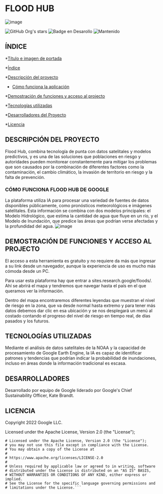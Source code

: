 # FLOOD HUB
![image](https://github.com/user-attachments/assets/09a07c1e-5824-47d2-b9f5-91e20fc7f4dd)

![GitHub Org's stars](https://img.shields.io/github/stars/camilafernanda?style=social)
![Badge en Desarollo](https://img.shields.io/badge/STATUS-EN%20DESAROLLO-green)
![Mantenido](https://img.shields.io/badge/MAINTAINED%3F-YES-green.svg)


## ÍNDICE

*[Título e imagen de portada](#FLOOD-HUB)

*[Índice](##ÍNDICE)

*[Descripción del proyecto](#DESCRIPCIÓN-DEL-PROYECTO)

* [Cómo funciona la aplicación](#CÓMO-FUNCIONA-FLOOD-HUB-DE-GOOGLE)

*[Demostración de funciones y acceso al projecto](#demostración-de-funciones-y-acceso-al-projecto)

*[Tecnologías utilizadas](#TECNOLOGÍAS-UTILIZADAS)

*[Desarrolladores del Proyecto](#DESARROLLADORES)

*[Licencia](#LICENCIA)


## DESCRIPCIÓN DEL PROYECTO

Flood Hub, combina tecnología de punta con datos satelitales y modelos predictivos, y es una de las soluciones que poblaciones en riesgo y 
autoridades pueden monitorear constantemente para mitigar los problemas que son causados por la combinación de diferentes factores como la
contaminación, el cambio climático, la invasión de territorio en riesgo y la falta de prevención.

### CÓMO FUNCIONA FLOOD HUB DE GOOGLE

La plataforma utiliza IA para procesar una variedad de fuentes de datos disponibles públicamente, como pronósticos meteorológicos e imágenes
satelitales. Esta información se combina con dos modelos principales: el Modelo Hidrológico, que estima la cantidad de agua que fluye en un
río, y el Modelo de Inundación, que predice las áreas que podrían verse afectadas y la profundidad del agua.
![image](https://github.com/user-attachments/assets/578d3973-2072-4f13-b1e1-d7e6d4aa7c2d)


## DEMOSTRACIÓN DE FUNCIONES Y ACCESO AL PROJECTO

El acceso a esta herramienta es gratuito y no requiere da más que ingresar a su link desde un navegador, aunque la experiencia de uso es mucho
más cómoda desde un PC.

Para usar esta plataforma hay que entrar a sites.research.google/floods/. Ahí se abrirá el mapa y tendremos que navegar hasta el país en el que
queramos ver la información.

Dentro del mapa encontraremos diferentes leyendas que muestran el nivel de riesgo en la zona, que va desde normal hasta extremo y para tener más
datos debemos dar clic en esa ubicación y se nos desplegará un menú al costado contando el progreso del nivel de riesgo en tiempo real, de días
pasados y los futuros.

## TECNOLOGÍAS UTILIZADAS

Mediante el análisis de datos satelitales de la NOAA y la capacidad de procesamiento de Google Earth Engine, la IA es capaz de identificar
patrones y tendencias que podrían indicar la probabilidad de inundaciones, incluso en áreas donde la información tradicional es escasa.

## DESARROLLADORES

Desarrollado por equipo de Google liderado por Google's Chief Sustainability Officer, Kate Brandt.

## LICENCIA

Copyright 2022 Google LLC.

Licensed under the Apache License, Version 2.0 (the "License");


```#@title Default title text
# Licensed under the Apache License, Version 2.0 (the "License");
# you may not use this file except in compliance with the License.
# You may obtain a copy of the License at
#
# https://www.apache.org/licenses/LICENSE-2.0
#
# Unless required by applicable law or agreed to in writing, software
# distributed under the License is distributed on an "AS IS" BASIS,
# WITHOUT WARRANTIES OR CONDITIONS OF ANY KIND, either express or implied.
# See the License for the specific language governing permissions and
# limitations under the License.```

